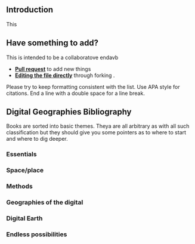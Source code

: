 ## Introduction

This 

## Have something to add?

This is intended to be a collaboratove endavb

- [**Pull request**](https://github.com/mrzeszewski/DigitalGeographiesBooks/pulls) to add new things
- [**Editing the file directly**](https://github.com/mrzeszewski/DigitalGeographiesBooks/edit/main/README.md) through forking .

Please try to keep formatting consistent with the list. Use APA style for citations. 
End a line with a double space for a line break.

## Digital Geographies Bibliography

Books are sorted into basic themes. Theya are all arbitrary as with all such classification but they should give you some pointers as to where to start and where to dig deeper. 

### Essentials

### Space/place

### Methods

### Geographies of the digital

### Digital Earth

### Endless possibilities


